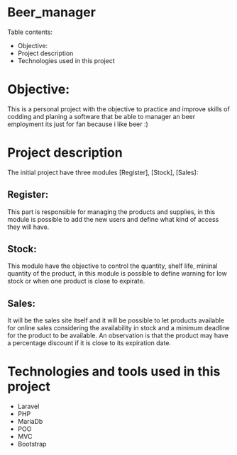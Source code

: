 # Beer_manager

Table contents:
* Objective:
* Project description
* Technologies used in this project


# Objective:
This is a personal project with the objective to practice and improve skills of codding and planing a software
that be able to manager an beer employment its just for fan because i like beer :)

# Project description
The initial project have three modules [Register], [Stock], [Sales]:

## Register:
This part is responsible for managing the products and supplies, in this module is possible to add the new users and define what kind of access they will have.

## Stock:
This module have the objective to control the quantity, shelf life, mininal quantity of the product, in this module is possible to define warning for low stock
or when one product is close to expirate.

## Sales:
It will be the sales site itself and it will be possible to let products available for online sales considering the availability in stock and a minimum deadline
for the product to be available. An observation is that the product may have a percentage discount if it is close to its expiration date.

# Technologies and tools used in this project
  * Laravel
  * PHP
  * MariaDb
  * POO
  * MVC
  * Bootstrap

